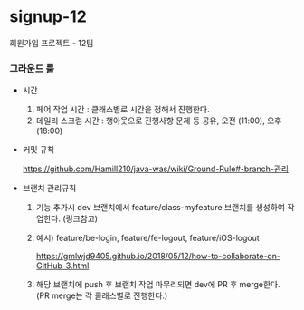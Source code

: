 # signup-12
회원가입 프로젝트 - 12팀

### 그라운드 룰

- 시간

  1. 페어 작업 시간 : 클래스별로 시간을 정해서 진행한다.
  2. 데일리 스크럼 시간 : 행아웃으로 진행사항 문제 등 공유, 오전 (11:00), 오후 (18:00)

- 커밋 규칙

  https://github.com/Hamill210/java-was/wiki/Ground-Rule#-branch-관리

- 브랜치 관리규칙

  1. 기능 추가시 dev 브랜치에서 feature/class-myfeature 브랜치를 생성하여 작업한다. (링크참고)

  2. 예시) feature/be-login, feature/fe-logout, feature/iOS-logout

     https://gmlwjd9405.github.io/2018/05/12/how-to-collaborate-on-GitHub-3.html

  3. 해당 브랜치에 push 후 브랜치 작업 마무리되면 dev에 PR 후 merge한다. (PR merge는 각 클래스별로 진행한다.)
